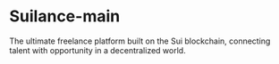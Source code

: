 # Suilance-main
The ultimate freelance platform built on the Sui blockchain, connecting talent with opportunity in a decentralized world.
